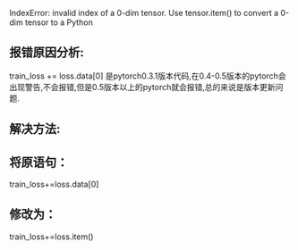 IndexError: invalid index of a 0-dim tensor. Use tensor.item() to convert a 0-dim tensor to a Python

## 报错原因分析:

train_loss += loss.data[0] 是pytorch0.3.1版本代码,在0.4-0.5版本的pytorch会出现警告,不会报错,但是0.5版本以上的pytorch就会报错,总的来说是版本更新问题.

## 解决方法:

## 将原语句：

train_loss+=loss.data[0]

## 修改为：

train_loss+=loss.item()

